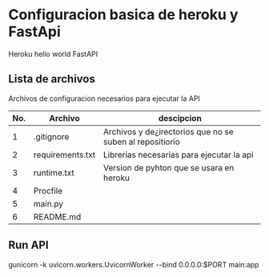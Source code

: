 # Configuracion basica de heroku y FastApi

Heroku hello world FastAPI

## Lista de archivos
Archivos de configuracion necesarios para ejecutar la API

|No.|Archivo|descipcion|
|--|--|--|
|1| .gitignore|Archivos y de¿irectorios que no se suben al repositiorio|
|2| requirements.txt|Librerias necesarias para ejecutar la api|
|3| runtime.txt|Version de pyhton que se usara en heroku|
|4| Procfile|
|5| main.py|
|6| README.md|

## Run API
gunicorn -k uvicorn.workers.UvicornWorker --bind 0.0.0.0:$PORT main:app
